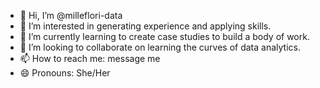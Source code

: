 - 👋 Hi, I’m @milleflori-data
- 👀 I’m interested in generating experience and applying skills.
- 🌱 I’m currently learning to create case studies to build a body of work.
- 💞️ I’m looking to collaborate on learning the curves of data analytics.
- 📫 How to reach me: message me 
- 😄 Pronouns: She/Her
  

<!---
milleflori-data/milleflori-data is a ✨ special ✨ repository because its `README.md` (this file) appears on your GitHub profile.
You can click the Preview link to take a look at your changes.
--->
